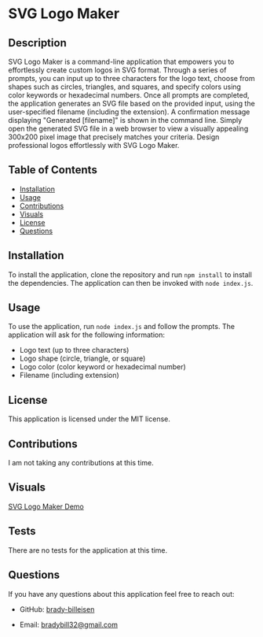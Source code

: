 # SVG Logo Maker

## Description
SVG Logo Maker is a command-line application that empowers you to effortlessly create custom logos in SVG format. Through a series of prompts, you can input up to three characters for the logo text, choose from shapes such as circles, triangles, and squares, and specify colors using color keywords or hexadecimal numbers. Once all prompts are completed, the application generates an SVG file based on the provided input, using the user-specified filename (including the extension). A confirmation message displaying "Generated [filename]" is shown in the command line. Simply open the generated SVG file in a web browser to view a visually appealing 300x200 pixel image that precisely matches your criteria. Design professional logos effortlessly with SVG Logo Maker.
## Table of Contents
* [Installation](#installation)
* [Usage](#usage)
* [Contributions](#contributions)
* [Visuals](#visuals)
* [License](#license)
* [Questions](#questions)
## Installation
To install the application, clone the repository and run `npm install` to install the dependencies. The application can then be invoked with `node index.js`.
## Usage
To use the application, run `node index.js` and follow the prompts. The application will ask for the following information:
* Logo text (up to three characters)
* Logo shape (circle, triangle, or square)
* Logo color (color keyword or hexadecimal number)
* Filename (including extension)
## License
This application is licensed under the MIT license.
## Contributions
I am not taking any contributions at this time.
## Visuals
[SVG Logo Maker Demo](https://www.awesomescreenshot.com/video/18927434?key=751840ebb0d8e77f3f670ad87a2f897a)
## Tests
There are no tests for the application at this time.
## Questions
If you have any questions about this application feel free to reach out:
* GitHub: [brady-billeisen](https://github.com/brady-billeisen)

* Email: [bradybill32@gmail.com](mailto:bradybill32@gmail.com)
